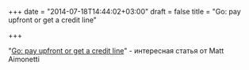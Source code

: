 +++
date = "2014-07-18T14:44:02+03:00"
draft = false
title = "Go: pay upfront or get a credit line"

+++

<p>&quot;<a href="https://blog.splice.com/golang-improved-simplicity-reduced-maintenance/">Go: pay upfront or get a credit line</a>&quot; - интересная статья от&nbsp;Matt Aimonetti&nbsp;</p>

